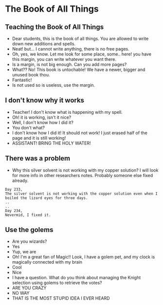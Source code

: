 # The Book of All Things

## Teaching the Book of All Things
- Dear students, this is the book of all things. You are allowed to write down new additions and spells. 
- Neat! but... I cannot write anything, there is no free pages.
- Oh, yes, we know. Let me look for some place, some.. here! you have this margin, you can write whatever you want there. 
- Is a margin, is not big enough. Can you add more pages? 
- What?? No! This book is untochable! We have a newer, bigger and unused book thou. 
- Fantastic! 
- Is not used so is useless, use the margin. 

## I don't know why it works
- Teacher! I don't know what is happening with my spell. 
- Oh! it is working, isn't it nice? 
- Well, I don't know how I did it? 
- You don't what? 
- I don't know how I did it! It should not work! I just erased half of the page and it is still working!
- ASSISTANT! BRING THE HOLY WATER!

## There was a problem
- Why this silver solvent is not working with my copper solution? I will look for more info in other researchers notes. Probably someone else fixed already.
 
```
Day 233,
The silver solvent is not working with the copper solution even when I boiled the lizard eyes for three days. 
..
..
Day 234, 
Nevermid, I fixed it.
```

## Use the golems
- Are you wizards? 
- Yes
- Yup, we are
- Oh! I'm a great fan of Magic!! Look, I have a golem pet, and my clock is magically connected with my brain
- Cool
- Nice
- I have a question. What do you think about managing the Knight selection using golems to retrieve the votes?
- ARE YOU CRAZY
- NO WAY
- THAT IS THE MOST STUPID IDEA I EVER HEARD

